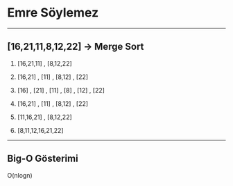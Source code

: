 # Emre Söylemez

--------------

## [16,21,11,8,12,22] -> Merge Sort

1. [16,21,11] , [8,12,22]

2. [16,21] , [11] , [8,12] , [22]

3. [16] , [21] , [11] , [8] , [12] , [22]

4. [16,21] , [11] , [8,12] , [22]

5. [11,16,21] , [8,12,22]

6. [8,11,12,16,21,22]

--------------

## Big-O Gösterimi

O(nlogn)
